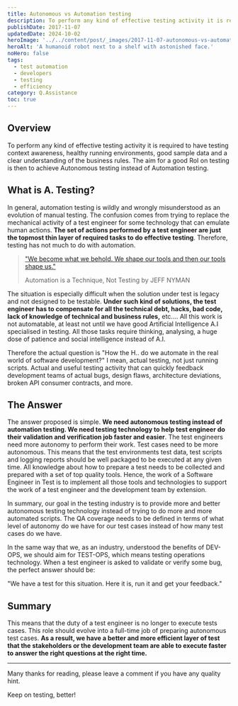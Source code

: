 ```yaml
---
title: Autonomous vs Automation testing
description: To perform any kind of effective testing activity it is required to have testing context awareness, healthy running environments, good sample data and a clear understanding of the business rules.
publishDate: 2017-11-07
updatedDate: 2024-10-02
heroImage: '../../content/post/_images/2017-11-07-autonomous-vs-automation-testing/automonous-robot.jpg'
heroAlt: 'A humanoid robot next to a shelf with astonished face.'
noHero: false
tags:
  - test automation
  - developers
  - testing
  - efficiency
category: Q.Assistance
toc: true
---
```



## Overview

To perform any kind of effective testing activity it is required to have testing context awareness, healthy running environments, good sample data and a clear understanding of the business rules. The aim for a good RoI on testing is then to achieve Autonomous testing instead of Automation testing.

## What is A. Testing?
In general, automation testing is wildly and wrongly misunderstood as an evolution of manual testing. The confusion comes from trying to replace the mechanical activity of a test engineer for some technology that can emulate human actions. **The set of actions performed by a test engineer are just the topmost thin layer of required tasks to do effective testing**. Therefore, testing has not much to do with automation.

> ["We become what we behold. We shape our tools and then our tools shape us."](http://testerstories.com/2015/12/automation-is-a-technique-not-testing/)
>
> Automation is a Technique, Not Testing by JEFF NYMAN

The situation is especially difficult when the solution under test is legacy and not designed to be testable. **Under such kind of solutions, the test engineer has to compensate for all the technical debt, hacks, bad code, lack of knowledge of technical and business rules,** etc.... All this work is not automatable, at least not until we have good Artificial Intelligence A.I specialised in testing. All those tasks require thinking, analysing, a huge dose of patience and social intelligence instead of A.I.

Therefore the actual question is "How the H.. do we automate in the real world of software development?" I mean, actual testing, not just running scripts. Actual and useful testing activity that can quickly feedback development teams of actual bugs, design flaws, architecture deviations, broken API consumer contracts, and more.

## The Answer
The answer proposed is simple. **We need autonomous testing instead of automation testing. We need testing technology to help test engineer do their validation and verification job faster and easier**. The test engineers need more autonomy to perform their work. Test cases need to be more autonomous. This means that the test environments test data, test scripts and logging reports should be well packaged to be executed at any given time. All knowledge about how to prepare a test needs to be collected and prepared with a set of top quality tools. Hence, the work of a Software Engineer in Test is to implement all those tools and technologies to support the work of a test engineer and the development team by extension.

In summary, our goal in the testing industry is to provide more and better autonomous testing technology instead of trying to do more and more automated scripts. The QA coverage needs to be defined in terms of what level of autonomy do we have for our test cases instead of how many test cases do we have.

In the same way that we, as an industry, understood the benefits of DEV-OPS, we should aim for TEST-OPS, which means testing operations technology. When a test engineer is asked to validate or verify some bug, the perfect answer should be:

"We have a test for this situation. Here it is, run it and get your feedback."

## Summary 
This means that the duty of a test engineer is no longer to execute tests cases. This role should evolve into a full-time job of preparing autonomous test cases. **As a result, we have a better and more efficient layer of test that the stakeholders or the development team are able to execute faster to answer the right questions at the right time.**

------
Many thanks for reading, please leave a comment if you have any quality hint.

Keep on testing, better!
